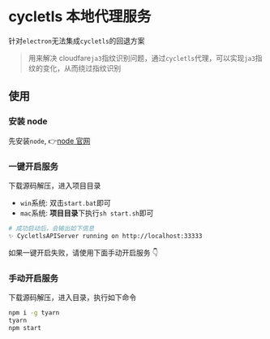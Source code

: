 # cycletls 本地代理服务

针对`electron`无法集成`cycletls`的回退方案

> 用来解决 cloudfare`ja3`指纹识别问题，通过`cycletls`代理，可以实现`ja3`指纹的变化，从而绕过指纹识别

## 使用

### 安装 node

先安装`node`, 👉[node 官网](https://nodejs.org/zh-cn/)

### 一键开启服务

下载源码解压，进入项目目录

- `win`系统: 双击`start.bat`即可
- `mac`系统: **项目目录**下执行`sh start.sh`即可

```bash
# 成功启动后，会输出如下信息
✨ CycletlsAPIServer running on http://localhost:33333
```

如果一键开启失败，请使用下面手动开启服务 👇

### 手动开启服务

下载源码解压，进入目录，执行如下命令

```bash
npm i -g tyarn
tyarn
npm start
```

